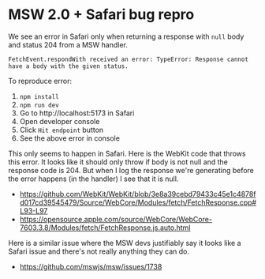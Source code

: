 # MSW 2.0 + Safari bug repro

We see an error in Safari only when returning a response with `null` body and status 204 from a MSW handler.

```
FetchEvent.respondWith received an error: TypeError: Response cannot have a body with the given status.
```

To reproduce error:

1. `npm install`
1. `npm run dev`
1. Go to http://localhost:5173 in Safari
1. Open developer console
1. Click `Hit endpoint` button
1. See the above error in console

This only seems to happen in Safari. Here is the WebKit code that throws this error. It looks like it should only throw if body is not null and the response code is 204. But when I log the response we're generating before the error happens (in the handler) I see that it is null.

* https://github.com/WebKit/WebKit/blob/3e8a39cebd79433c45e1c4878fd017cd39545479/Source/WebCore/Modules/fetch/FetchResponse.cpp#L93-L97
* https://opensource.apple.com/source/WebCore/WebCore-7603.3.8/Modules/fetch/FetchResponse.js.auto.html

Here is a similar issue where the MSW devs justifiably say it looks like a Safari issue and there's not really anything they can do.

* https://github.com/mswjs/msw/issues/1738
